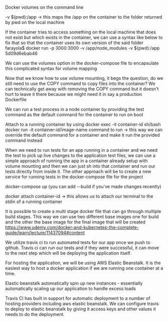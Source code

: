 Docker volumes on the command line

-v $(pwd):/app -> this maps the /app on the container to the folder returned by pwd on the local machine

If the container tries to access something on the local machine that does not exist but which exists in the container, we can use a syntax like below to fix that so that the container uses its own version of the said folder
farayola$ docker run -p 3000:3000 -v /app/node_modules -v $(pwd):/app 5d09d6ebab46

We can use the volumes option in the docker-compose file to encapsulate this complicated syntax for volume mapping

Now that we know how to use volume mounting, it begs the question, do we still need to use the COPY command to copy files into the container?
We can technically get away with removing the COPY command but it doesn't hurt to leave it there because we might need it in say a production Dockerfile

We can run a test process in a node container by providing the test command as the default command for the container to run on boot

Attach to a running container by using 
docker exec -it container-id sh/bash 
docker run -it container-id/image-name command to run -> this way we can override the default command for a container and make it run the provided command instead

When we need to run tests for an app running in a container and we need the test to pick up live changes to the application test files, we can use a simple approach of running the app in a container already setup with volume mounting and then we can just sh into that container and run our tests directly from inside it. The other approach will be to create a new service for running tests in the docker-compose file for the project

docker-compose up (you can add --build if you've made changes recently)

docker attach container-id -> this allows us to attach our terminal to the stdin of a running container

It is possible to create a multi stage docker file that can go through multiple build stages. This way we can use two different base images one for build and the other the base image for the final image that will be created https://www.udemy.com/docker-and-kubernetes-the-complete-guide/learn/lecture/11437094#content

We utilize travis ci to run automated tests for our app once we push to github. Travis ci can run our tests and if they were successful, it can move to the next step which will be deploying the application itself.

For hosting the application, we will be using AWS Elastic Beanstalk. It is the easiest way to host a docker application if we are running one container at a time.

Elastic beanstalk automatically spin up new instances - essentially automatically scaling up our application to handle excess loads

Travis CI has built in support for automatic deployment to a number of hosting providers including aws elastic beanstalk. We can configure travis to deploy to elastic beanstalk by giving it access keys and other values it needs to do the deployment.